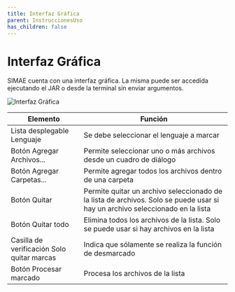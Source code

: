 ```yaml
---
title: Interfaz Gráfica
parent: InstruccionesUso
has_children: false
---
```

# Interfaz Gráfica

SIMAE cuenta con una interfaz gráfica. La misma puede ser accedida ejecutando el JAR o desde la terminal sin enviar argumentos.

![Interfaz Gráfica](https://user-images.githubusercontent.com/42981462/159582933-73f197e2-0348-4805-948b-599ba2cd5724.png)

|Elemento|Función|
|---|----|
|Lista desplegable Lenguaje                |Se debe seleccionar el lenguaje a marcar|
|Botón Agregar Archivos...                 |Permite seleccionar uno o más archivos desde un cuadro de diálogo|
|Botón Agregar Carpetas...                 |Permite agregar todos los archivos dentro de una carpeta|
|Botón Quitar                              |Permite quitar un archivo seleccionado de la lista de archivos. Solo se puede usar si hay un archivo seleccionado en la lista|
|Botón Quitar todo                         |Elimina todos los archivos de la lista. Solo se puede usar si hay archivos en la lista|
|Casilla de verificación Solo quitar marcas|Indica que sólamente se realiza la función de desmarcado|
|Botón Procesar marcado                    |Procesa los archivos de la lista|

